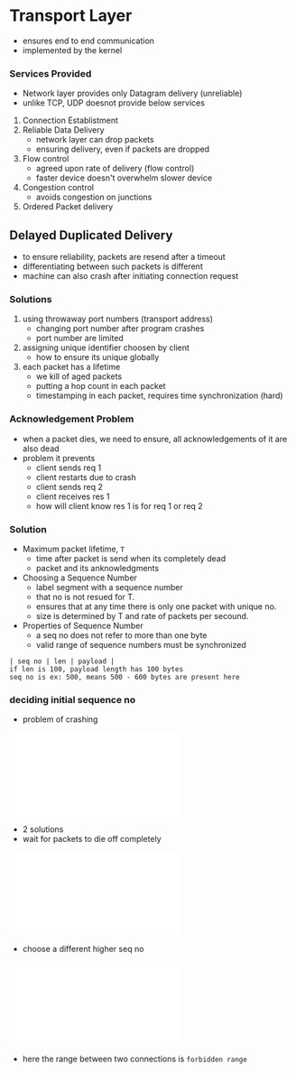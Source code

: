 # Transport Layer

- ensures end to end communication
- implemented by the kernel

### Services Provided

- Network layer provides only Datagram delivery (unreliable)
- unlike TCP, UDP doesnot provide below services

1. Connection Establistment
1. Reliable Data Delivery
    - network layer can drop packets
    - ensuring delivery, even if packets are dropped
1. Flow control
    - agreed upon rate of delivery (flow control)
    - faster device doesn't overwhelm slower device
1. Congestion control
    - avoids congestion on junctions
1. Ordered Packet delivery

## Delayed Duplicated Delivery

- to ensure reliability, packets are resend after a timeout
- differentiating between such packets is different
- machine can also crash after initiating connection request

### Solutions

1. using throwaway port numbers (transport address)
    - changing port number after program crashes
    - port number are limited
1. assigning unique identifier choosen by client
    - how to ensure its unique globally
1. each packet has a lifetime
    - we kill of aged packets
    - putting a hop count in each packet
    - timestamping in each packet, requires time synchronization (hard)

### Acknowledgement Problem

- when a packet dies, we need to ensure, all acknowledgements of it are also dead
- problem it prevents
    - client sends req 1
    - client restarts due to crash
    - client sends req 2
    - client receives res 1
    - how will client know res 1 is for req 1 or req 2

### Solution

- Maximum packet lifetime, `T`
    - time after packet is send when its completely dead
    - packet and its anknowledgments
- Choosing a Sequence Number
    - label segment with a sequence number
    - that no is not resued for T.
    - ensures that at any time there is only one packet with unique no.
    - size is determined by T and rate of packets per secound.
- Properties of Sequence Number
    - a seq no does not refer to more than one byte
    - valid range of sequence numbers must be synchronized

```
| seq no | len | payload |
if len is 100, payload length has 100 bytes
seq no is ex: 500, means 500 - 600 bytes are present here
```

### deciding initial sequence no

- problem of crashing

![problem of client crashing](../media/networks/transport.md)

- 2 solutions
- wait for packets to die off completely

![waiting for packets to die](../media/networks/transport.md)

- choose a different higher seq no

![choose a higher seq no](../media/networks/transport.md)

- here the range between two connections is `forbidden range`

